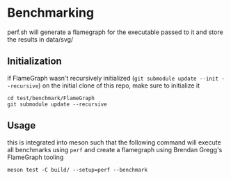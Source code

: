 # Benchmarking
perf.sh will generate a flamegraph for the executable passed to it and store the results in data/svg/

## Initialization
if FlameGraph wasn't recursively initialized (`git submodule update --init --recursive`) on the initial clone of this repo, make sure to initialize it
```
cd test/benchmark/FlameGraph
git submodule update --recursive
```

## Usage
this is integrated into meson such that the following command will execute all benchmarks using `perf` and create a flamegraph using Brendan Gregg's FlameGraph tooling
```
meson test -C build/ --setup=perf --benchmark
```
